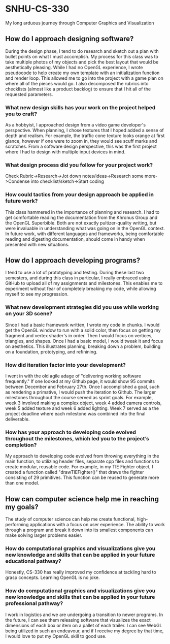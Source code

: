 # SNHU-CS-330
 My long arduous journey through Computer Graphics and Visualization
 
## How do I approach designing software?
During the design phase, I tend to do research and sketch out a plan with bullet points on what I must accomplish. My process for this class was to take multiple photos of my objects and pick the best layout that would be aesthetically pleasing. While I had no OpenGL experience, I wrote pseudocode to help create my own template with an initialization function and render loop. This allowed me to go into the project with a game plan on where all of the pieces would go. I also decomposed the rubrics into checklists (almost like a product backlog) to ensure that I hit all of the requested parameters.
### What new design skills has your work on the project helped you to craft?
As a hobbyist, I approached design from a video game developer's perspective. When planning, I chose textures that I hoped added a sense of depth and realism. For example, the traffic cone texture looks orange at first glance, however if one were to zoom in, they would see scuff marks and scratches. From a software design perspective, this was the first project where I had to design with multiple input devices in mind. 
### What design process did you follow for your project work?
Check Rubric->Research->Jot down notes/ideas->Research some more->Condense into checklist/sketch->Start coding
### How could tactics from your design approach be applied in future work?
This class hammered in the importance of planning and research. I had to get comfortable reading the documentation from the Khronus Group and the OpenGL Superbible. Both are not exactly pultizer-quality writing, but were invaluable in understanding what was going on in the OpenGL context. In future work, with different languages and frameworks, being comfortable reading and digesting documentation, should come in handy when presented with new situations.

## How do I approach developing programs?
I tend to use a lot of prototyping and testing. During these last two semesters, and during this class in particular, I really embraced using GitHub to upload all of my assignments and milestones. This enables me to experiment without fear of completely breaking my code, while allowing myself to see my progression.
### What new development strategies did you use while working on your 3D scene?
Since I had a basic framework written, I wrote my code in chunks. I would get the OpenGL window to run with a solid color, then focus on getting my fragment and vertex shader's in order. Then I would focus on vertices, triangles, and shapes. Once I had a basic model, I would tweak it and focus on aesthetics. This illustrates planning, breaking down a problem, building on a foundation, prototyping, and refinining.
### How did iteration factor into your development?
I went in with the old agile adage of "delivering working software frequently." If one looked at my Github page, it would show 95 commits between December and February 27th. Once I accomplished a goal, such as rendering a primative, I would push the iteration to Github. The larger milestones throughout the course served as sprint goals. For example, week 3 involved making a complex object, week 4 added camera controls, week 5 added texture and week 6 added lighting. Week 7 served as a the project deadline where each milestone was combined into the final deliverable.
### How has your approach to developing code evolved throughout the milestones, which led you to the project’s completion?
My approach to developing code evolved from throwing everything in the main function, to utilizing header files, separate cpp files and functions to create modular, reusable code. For example, in my TIE Fighter object, I created a function called "drawTIEFighter()" that draws the fighter consisting of 29 primitives. This function can be reused to generate more than one model.

## How can computer science help me in reaching my goals?
The study of computer science can help me create functional, high-performing applications with a focus on user experience. The ability to work through a program and break it down into its smallest components can make solving larger problems easier.

### How do computational graphics and visualizations give you new knowledge and skills that can be applied in your future educational pathway?
Honestly, CS-330 has really improved my confidence at tackling hard to grasp concepts. Learning OpenGL is no joke.
### How do computational graphics and visualizations give you new knowledge and skills that can be applied in your future professional pathway?
I work in logistics and we are undergoing a transition to newer programs. In the future, I can see them releasing software that visualizes the exact dimensions of each box or item on a pallet of each trailer. I can see WebGL being utilized in such an endeavour, and if I receive my degree by that time, I would love to put my OpenGL skill to good use.

